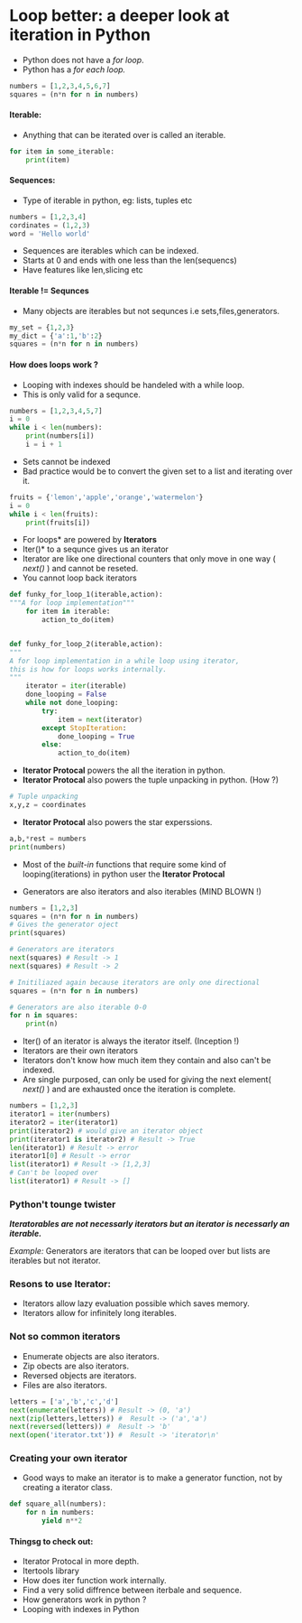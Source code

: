 # Loop better: a deeper look at iteration in Python

* Python does not have a *for loop*.
* Python has a *for each loop.*

```Python
numbers = [1,2,3,4,5,6,7]
squares = (n*n for n in numbers)
```


#### Iterable: 
* Anything that can be iterated over is called an iterable. 
```Python
for item in some_iterable:
    print(item)
```

#### Sequences: 
* Type of iterable in python, eg: lists, tuples etc 
```python
numbers = [1,2,3,4]
cordinates = (1,2,3)
word = 'Hello world'
```
* Sequences are iterables which can be indexed.
* Starts at 0 and ends with one less than the len(sequencs)
* Have features like len,slicing etc

#### Iterable != Sequnces 

* Many objects are iterables but not sequnces i.e sets,files,generators.
```python
my_set = {1,2,3}
my_dict = {'a':1,'b':2}
squares = (n*n for n in numbers)
```
#### How does loops work ? 

* Looping with indexes should be handeled with a while loop.
* This is only valid for a sequnce.
```Python
numbers = [1,2,3,4,5,7]
i = 0
while i < len(numbers):
    print(numbers[i])
    i = i + 1
```
* Sets cannot be indexed 
* Bad practice would be to convert the given set to a list and iterating over it.
```Python
fruits = {'lemon','apple','orange','watermelon'}
i = 0
while i < len(fruits):
    print(fruits[i])
```

* For loops* are powered by **Iterators**
* Iter()* to a sequnce gives us an iterator
* Iterator are like one directional counters that only move in one way ( *next()* ) and cannot be reseted.
* You cannot loop back iterators

```Python
def funky_for_loop_1(iterable,action):
"""A for loop implementation"""
    for item in iterable:
        action_to_do(item)


def funky_for_loop_2(iterable,action):
"""
A for loop implementation in a while loop using iterator,
this is how for loops works internally.
"""
    iterator = iter(iterable)
    done_looping = False
    while not done_looping:
        try:
            item = next(iterator)
        except StopIteration:
            done_looping = True
        else:
            action_to_do(item)
```

* **Iterator Protocal** powers the all the iteration in python.
* **Iterator Protocal** also powers the tuple unpacking in python. (How ?)
```Python
# Tuple unpacking
x,y,z = coordinates
```
* **Iterator Protocal** also powers the star experssions. 
```Python
a,b,*rest = numbers 
print(numbers)
```

* Most of the *built-in* functions that require some kind of looping(iterations) in python user the **Iterator Protocal**

* Generators are also iterators and also iterables (MIND BLOWN !)
```PYTHON
numbers = [1,2,3]
squares = (n*n for n in numbers)
# Gives the generator oject
print(squares)

# Generators are iterators
next(squares) # Result -> 1
next(squares) # Result -> 2

# Initiliazed again because iterators are only one directional
squares = (n*n for n in numbers)

# Generators are also iterable 0-0
for n in squares:
    print(n)
```

* Iter() of an iterator is always the iterator itself. (Inception !)
* Iterators are their own iterators
* Iterators don't know how much item they contain and also can't be indexed. 
* Are single purposed, can only be used for giving the next element( *next()* ) and are exhausted once the iteration is complete.

```Python
numbers = [1,2,3]
iterator1 = iter(numbers)
iterator2 = iter(iterator1)
print(iterator2) # would give an iterator object
print(iterator1 is iterator2) # Result -> True
len(iterator1) # Result -> error
iterator1[0] # Result -> error
list(iterator1) # Result -> [1,2,3]
# Can't be looped over
list(iterator1) # Result -> []
```

### Python't tounge twister  

***Iteratorables are not necessarly iterators but an iterator is  necessarly an iterable.***

*Example:* Generators are iterators that can be looped over but lists are iterables but not iterator.

### Resons to use Iterator:

* Iterators allow lazy evaluation possible which saves memory.
* Iterators allow for infinitely long iterables.

### Not so common iterators

* Enumerate objects are also iterators.
* Zip obects are also iterators.
* Reversed objects are iterators.
* Files are also iterators.

```Python
letters = ['a','b','c','d']
next(enumerate(letters)) # Result -> (0, 'a')
next(zip(letters,letters)) #  Result -> ('a','a')
next(reversed(letters)) #  Result -> 'b'
next(open('iterator.txt')) #  Result -> 'iterator\n'
```
### Creating your own iterator

* Good ways to make an iterator is to make a generator function, not by creating a iterator class. 
```Python
def square_all(numbers):
    for n in numbers:
        yield n**2
```


#### Thingsg to check out:

* Iterator Protocal in more depth.
* Itertools library
* How does iter function work internally.
* Find a very solid diffrence between iterbale and sequence.
* How generators work in python ?
* Looping with indexes in Python
